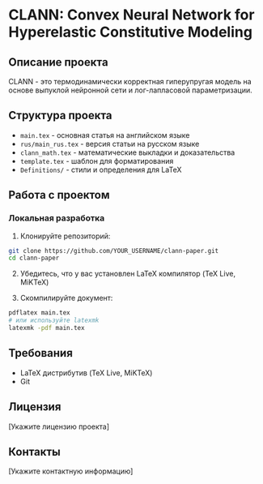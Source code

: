# CLANN: Convex Neural Network for Hyperelastic Constitutive Modeling

## Описание проекта

CLANN - это термодинамически корректная гиперупругая модель на основе выпуклой нейронной сети и лог-лапласовой параметризации.

## Структура проекта

- `main.tex` - основная статья на английском языке
- `rus/main_rus.tex` - версия статьи на русском языке
- `clann_math.tex` - математические выкладки и доказательства
- `template.tex` - шаблон для форматирования
- `Definitions/` - стили и определения для LaTeX

## Работа с проектом

### Локальная разработка

1. Клонируйте репозиторий:
```bash
git clone https://github.com/YOUR_USERNAME/clann-paper.git
cd clann-paper
```

2. Убедитесь, что у вас установлен LaTeX компилятор (TeX Live, MiKTeX)

3. Скомпилируйте документ:
```bash
pdflatex main.tex
# или используйте latexmk
latexmk -pdf main.tex
```


## Требования

- LaTeX дистрибутив (TeX Live, MiKTeX)
- Git

## Лицензия

[Укажите лицензию проекта]

## Контакты

[Укажите контактную информацию]
